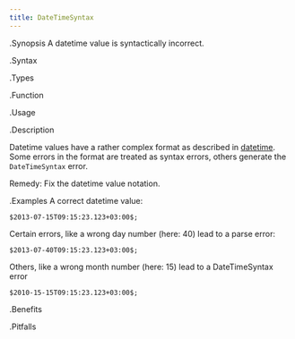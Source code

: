 ```yaml
---
title: DateTimeSyntax
---
```


.Synopsis
A datetime value is syntactically incorrect.

.Syntax

.Types

.Function
       
.Usage

.Description

Datetime values have a rather complex format as described in [datetime]((Rascal:Values-DateTime)).
Some errors in the format are treated as syntax errors, others generate the `DateTimeSyntax` error.

Remedy: Fix the datetime value notation.

.Examples
A correct datetime value:
```rascal-shell
$2013-07-15T09:15:23.123+03:00$;
```
Certain errors, like a wrong day number (here: 40) lead to a parse error:
```rascal-shell,error
$2013-07-40T09:15:23.123+03:00$;
```

Others, like a wrong month number (here: 15) lead to a DateTimeSyntax error
```rascal-shell,continue,error
$2010-15-15T09:15:23.123+03:00$;
```

.Benefits

.Pitfalls


